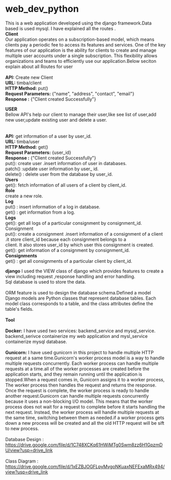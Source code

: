 # web_dev_python

This is a web application  developed using the django framework.Data based is used mysql. I have explained all the routes . <br>
**Client**<br>
    Our application operates on a subscription-based model, which means clients pay a periodic fee to access its features and services. One of the key features of our application is the ability for clients to create and manage multiple user accounts under a single subscription. This flexibility allows organizations and teams to efficiently use our application.Below seciton explain about all Routes for user <br>
    <br>
    **API:** Create new Client
    <br>
    **URL:** timba/client
    <br>
    **HTTP Method:** put()
    <br>
    **Request Parameters:** {"name", "address", "contact", "email"}
    <br>
    **Response :** {"Client created Successfully"}
    <br>

**USER**<br>
    Bellow API's help our client to manage their user,like see list of user,add new user,update existing user and delete a user.<br>
    <br>
    <br>
    **API:** get information of a user by user_id.
    <br>
    **URL:** timba/user
    <br>
    **HTTP Method:** get()
    <br>
    **Request Parameters:** {user_id}
    <br>
    **Response :** {"Client created Successfully"}
    <br>
    put(): create user .insert information of user in databases.<br>
    patch() :update user information by user_ id.<br>
    delete() : delete user from the database by user_id.<br>
**Users**<br>
    get(): fetch information of all users of a client by client_id.<br>
**Role**<br>
    create a new role.<br>
**Log**<br>
    put() : insert information of a log in database.<br>
    get() : get information from a log.<br>
**Logs**<br>
    get(): get all logs of a particular consignment by consignment_id.<br>
    Consignment<br>
    put(): create a consignment .insert information of a consignment of a client .it store client_id because each consignment belongs to a <br>client. It also stores user_id by which user this consignment is created.<br>
    get(): get information of a consignment by consignment_id.<br>
**Consignments**<br>
    get() : get all consignments of a particular client by client_id.<br>

**django**
I used the VIEW class of django which provides features to create  a view including request ,response handling and error handling.
<br>Sql database is used to store the data.<br>
<br>ORM feature is used to design the database schema.Defined a model Django models are Python classes that represent database tables. Each model class corresponds to a table, and the class attributes define the table's fields.<br>
<br>
**Tool**
<br>
<br>
**Docker:** I have used two services: backend_service and mysql_service. backend_serivce containerize my web application and mysl_service containerize mysql database.<br>
<br>
**Gunicorn:**
 I have used gunicorn in this project to handle multiple HTTP request at a same time.Gunicorn's worker process model is a way to handle multiple requests concurrently. Each worker process can handle multiple requests at a time.all of the worker processes are created before the application starts, and they remain running until the application is stopped.When a request comes in, Gunicorn assigns it to a worker process, The worker process then handles the request and returns the response. Once the request is complete, the worker process is ready to handle another request.Gunicorn can handle multiple requests concurrently because it uses a non-blocking I/O model. This means that the worker process does not wait for a request to complete before it starts handling the next request. Instead, the worker process will handle multiple requests at the same time, switching between them as needed.if a worker process gets down a new process will be created and all the old HTTP request will be sift to new process.<br>
<br>Database Design : https://drive.google.com/file/d/1C748XCKq61HWiMTg0Swm8zz6H1GpzmDU/view?usp=drive_link<br>
<br>Class Diagram : https://drive.google.com/file/d/1xEZBJOGFLpyMvgoNKuaxNEFExaMRx494/view?usp=drive_link<br>


